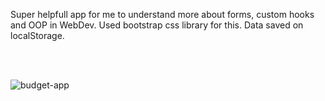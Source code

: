 Super helpfull app for me to understand more about forms, custom hooks and OOP in WebDev. Used bootstrap css library for this.
Data saved on localStorage.

<br>
<br>

![budget-app](https://user-images.githubusercontent.com/24496846/218196874-ee61ece5-798b-47f7-9878-60c7550418fe.gif)
